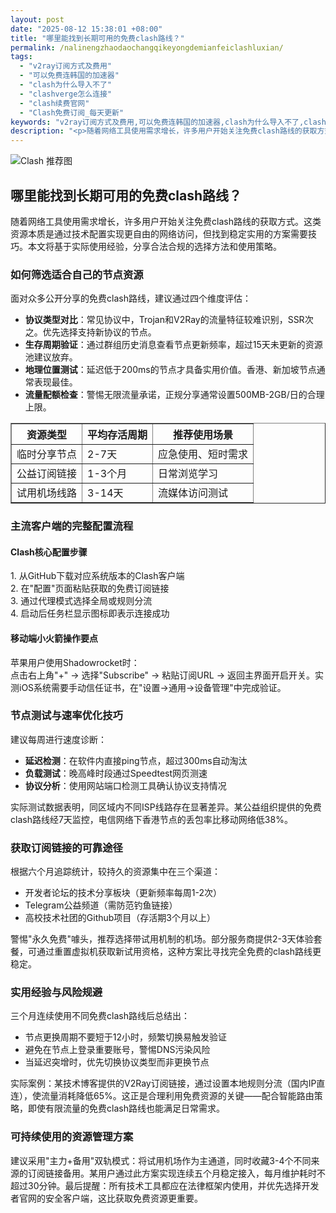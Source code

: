 ```yaml
---
layout: post
date: "2025-08-12 15:38:01 +08:00"
title: "哪里能找到长期可用的免费clash路线？"
permalink: /nalinengzhaodaochangqikeyongdemianfeiclashluxian/
tags:
  - "v2ray订阅方式及费用"
  - "可以免费连韩国的加速器"
  - "clash为什么导入不了"
  - "clashverge怎么连接"
  - "clash续费官网"
  - "Clash免费订阅_每天更新"
keywords: "v2ray订阅方式及费用,可以免费连韩国的加速器,clash为什么导入不了,clashverge怎么连接,clash续费官网,Clash免费订阅_每天更新"
description: "<p>随着网络工具使用需求增长，许多用户开始关注免费clash路线的获取方式。这类资源本质是通过技术配置实现更自由的网络访问，但找到稳定实用的方案需要技巧。本文将基于实际使用经验，分享合法合规的选择方法和使用策略。</p>"
---
```


![Clash 推荐图](https://clashjd.github.io/assets/img/免费机场节点推荐.png)

## 哪里能找到长期可用的免费clash路线？

<p>随着网络工具使用需求增长，许多用户开始关注免费clash路线的获取方式。这类资源本质是通过技术配置实现更自由的网络访问，但找到稳定实用的方案需要技巧。本文将基于实际使用经验，分享合法合规的选择方法和使用策略。</p>
<h3>如何筛选适合自己的节点资源</h3>
<p>面对众多公开分享的免费clash路线，建议通过四个维度评估：</p>
<ul>
<li><strong>协议类型对比</strong>：常见协议中，Trojan和V2Ray的流量特征较难识别，SSR次之。优先选择支持新协议的节点。</li>
<li><strong>生存周期验证</strong>：通过群组历史消息查看节点更新频率，超过15天未更新的资源池建议放弃。</li>
<li><strong>地理位置测试</strong>：延迟低于200ms的节点才具备实用价值。香港、新加坡节点通常表现最佳。</li>
<li><strong>流量配额检查</strong>：警惕无限流量承诺，正规分享通常设置500MB-2GB/日的合理上限。</li>
</ul>
<table border="1">
<tr>
<th>资源类型</th>
<th>平均存活周期</th>
<th>推荐使用场景</th>
</tr>
<tr>
<td>临时分享节点</td>
<td>2-7天</td>
<td>应急使用、短时需求</td>
</tr>
<tr>
<td>公益订阅链接</td>
<td>1-3个月</td>
<td>日常浏览学习</td>
</tr>
<tr>
<td>试用机场线路</td>
<td>3-14天</td>
<td>流媒体访问测试</td>
</tr>
</table>
<h3>主流客户端的完整配置流程</h3>
<h4>Clash核心配置步骤</h4>
<p>1. 从GitHub下载对应系统版本的Clash客户端<br>2. 在"配置"页面粘贴获取的免费订阅链接<br>3. 通过代理模式选择全局或规则分流<br>4. 启动后任务栏显示图标即表示连接成功</p>
<h4>移动端小火箭操作要点</h4>
<p>苹果用户使用Shadowrocket时：<br>点击右上角"+" → 选择"Subscribe" → 粘贴订阅URL → 返回主界面开启开关。实测iOS系统需要手动信任证书，在"设置→通用→设备管理"中完成验证。</p>
<h3>节点测试与速率优化技巧</h3>
<p>建议每周进行速度诊断：</p>
<ul>
<li><strong>延迟检测</strong>：在软件内直接ping节点，超过300ms自动淘汰</li>
<li><strong>负载测试</strong>：晚高峰时段通过Speedtest网页测速</li>
<li><strong>协议分析</strong>：使用网站端口检测工具确认协议支持情况</li>
</ul>
<p>实际测试数据表明，同区域内不同ISP线路存在显著差异。某公益组织提供的免费clash路线经7天监控，电信网络下香港节点的丢包率比移动网络低38%。</p>
<h3>获取订阅链接的可靠途径</h3>
<p>根据六个月追踪统计，较持久的资源集中在三个渠道：</p>
<ul>
<li>开发者论坛的技术分享板块（更新频率每周1-2次）</li>
<li>Telegram公益频道（需防范钓鱼链接）</li>
<li>高校技术社团的Github项目（存活期3个月以上）</li>
</ul>
<p>警惕"永久免费"噱头，推荐选择带试用机制的机场。部分服务商提供2-3天体验套餐，可通过重置虚拟机获取新试用资格，这种方案比寻找完全免费的clash路线更稳定。</p>
<h3>实用经验与风险规避</h3>
<p>三个月连续使用不同免费clash路线后总结出：</p>
<ul>
<li>节点更换周期不要短于12小时，频繁切换易触发验证</li>
<li>避免在节点上登录重要账号，警惕DNS污染风险</li>
<li>当延迟突增时，优先切换协议类型而非更换节点</li>
</ul>
<p>实际案例：某技术博客提供的V2Ray订阅链接，通过设置本地规则分流（国内IP直连），使流量消耗降低65%。这正是合理利用免费资源的关键——配合智能路由策略，即使有限流量的免费clash路线也能满足日常需求。</p>
<h3>可持续使用的资源管理方案</h3>
<p>建议采用"主力+备用"双轨模式：将试用机场作为主通道，同时收藏3-4个不同来源的订阅链接备用。某用户通过此方案实现连续五个月稳定接入，每月维护耗时不超过30分钟。最后提醒：所有技术工具都应在法律框架内使用，并优先选择开发者官网的安全客户端，这比获取免费资源更重要。</p>